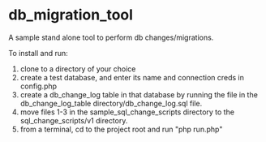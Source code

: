 # db_migration_tool
A sample stand alone tool to perform db changes/migrations.

To install and run:

1.  clone to a directory of your choice
2.  create a test database, and enter its name and connection creds in config.php
3.  create a db_change_log table in that database by running the file in the db_change_log_table directory/db_change_log.sql file.
4.  move files 1-3 in the sample_sql_change_scripts directory to the sql_change_scripts/v1 directory.
5.  from a terminal, cd to the project root and run "php run.php"
